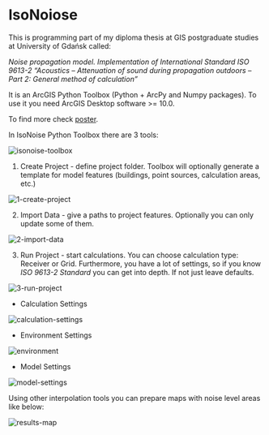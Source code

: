 # IsoNoiose
This is programming part of my diploma thesis at GIS postgraduate studies at University of Gdańsk called:

*Noise propagation model. Implementation of International Standard ISO 9613-2 “Acoustics – Attenuation of sound during propagation outdoors – Part 2: General method of calculation”*

It is an ArcGIS Python Toolbox (Python + ArcPy and Numpy packages). To use it you need ArcGIS Desktop software >= 10.0. 

To find more check [poster](https://github.com/michkowalczuk/IsoNoise/blob/master/poster/Michal_Kowalczuk_Noise_propagation_model.png?raw=true).

In IsoNoise Python Toolbox there are 3 tools:

![isonoise-toolbox](https://user-images.githubusercontent.com/23641410/29656670-6ac62e74-88b5-11e7-9b4e-865445434595.PNG)


1. Create Project - define project folder. Toolbox will optionally generate a template for model features (buildings, point sources, calculation areas, etc.)

![1-create-project](https://user-images.githubusercontent.com/23641410/29656666-6a9c70b6-88b5-11e7-8b84-eb2888cff91e.PNG)


2. Import Data - give a paths to project features. Optionally you can only update some of them.

![2-import-data](https://user-images.githubusercontent.com/23641410/29656669-6ac4c0fc-88b5-11e7-8ef1-dbb1b10456d8.PNG)


3. Run Project - start calculations. You can choose calculation type: Receiver or Grid. Furthermore, you have a lot of settings, so if you know *ISO 9613-2 Standard* you can get into depth. If not just leave defaults.

![3-run-project](https://user-images.githubusercontent.com/23641410/29656671-6ac6700a-88b5-11e7-85ad-d02eefb2db89.PNG)


* Calculation Settings

![calculation-settings](https://user-images.githubusercontent.com/23641410/29656673-6ac6c1d6-88b5-11e7-8d6f-572baeed7ba6.PNG)


* Environment Settings

![environment](https://user-images.githubusercontent.com/23641410/29656672-6ac6b83a-88b5-11e7-925f-06dc1481fa82.PNG)


* Model Settings

![model-settings](https://user-images.githubusercontent.com/23641410/29656668-6ab7d694-88b5-11e7-93c1-e6b4641b3cac.PNG)


Using other interpolation tools you can prepare maps with noise level areas like below:

![results-map](https://user-images.githubusercontent.com/23641410/29657974-9facd5f8-88b9-11e7-8b91-74be8a7b0e88.PNG)
